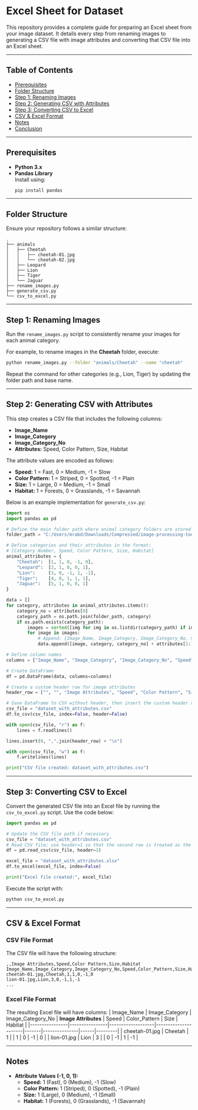 # Excel Sheet for Dataset

This repository provides a complete guide for preparing an Excel sheet from your image dataset. It details every step from renaming images to generating a CSV file with image attributes and converting that CSV file into an Excel sheet.

---

## Table of Contents
- [Prerequisites](#prerequisites)
- [Folder Structure](#folder-structure)
- [Step 1: Renaming Images](#step-1-renaming-images)
- [Step 2: Generating CSV with Attributes](#step-2-generating-csv-with-attributes)
- [Step 3: Converting CSV to Excel](#step-3-converting-csv-to-excel)
- [CSV & Excel Format](#csv--excel-format)
- [Notes](#notes)
- [Conclusion](#conclusion)

---

## Prerequisites

- **Python 3.x**
- **Pandas Library**  
  Install using:
  ```bash
  pip install pandas
  ```

---

## Folder Structure

Ensure your repository follows a similar structure:

```
.
├── animals
│   ├── Cheetah
│   │   ├── cheetah-01.jpg
│   │   └── cheetah-02.jpg
│   ├── Leopard
│   ├── Lion
│   ├── Tiger
│   └── Jaguar
├── rename_images.py
├── generate_csv.py
└── csv_to_excel.py
```

---

## Step 1: Renaming Images

Run the `rename_images.py` script to consistently rename your images for each animal category.

For example, to rename images in the **Cheetah** folder, execute:
```bash
python rename_images.py --folder "animals/Cheetah" --name "cheetah"
```
Repeat the command for other categories (e.g., Lion, Tiger) by updating the folder path and base name.

---

## Step 2: Generating CSV with Attributes

This step creates a CSV file that includes the following columns:
- **Image_Name**
- **Image_Category**
- **Image_Category_No**
- **Attributes:** Speed, Color Pattern, Size, Habitat

The attribute values are encoded as follows:
- **Speed:** 1 = Fast, 0 = Medium, -1 = Slow  
- **Color Pattern:** 1 = Striped, 0 = Spotted, -1 = Plain  
- **Size:** 1 = Large, 0 = Medium, -1 = Small  
- **Habitat:** 1 = Forests, 0 = Grasslands, -1 = Savannah  

Below is an example implementation for `generate_csv.py`:

```python
import os
import pandas as pd

# Define the main folder path where animal category folders are stored
folder_path = "C:/Users/mrabd/Downloads/Compressed/image-processing-toolkit-main/image-processing-toolkit-main/animals/Animals"

# Define categories and their attributes in the format:
# [Category Number, Speed, Color Pattern, Size, Habitat]
animal_attributes = {
    "Cheetah":  [1, 1, 0, -1, 0],
    "Leopard":  [2, 1, 0, 0, 1],
    "Lion":     [3, 0, -1, 1, -1],
    "Tiger":    [4, 0, 1, 1, 1],
    "Jaguar":   [5, 1, 0, 0, 1]
}

data = []
for category, attributes in animal_attributes.items():
    category_no = attributes[0]
    category_path = os.path.join(folder_path, category)
    if os.path.exists(category_path):
        images = sorted([img for img in os.listdir(category_path) if img.endswith((".jpg", ".png", ".jpeg"))])
        for image in images:
            # Append: [Image_Name, Image_Category, Image_Category_No, Speed, Color Pattern, Size, Habitat]
            data.append([image, category, category_no] + attributes[1:])

# Define column names
columns = ["Image_Name", "Image_Category", "Image_Category_No", "Speed", "Color_Pattern", "Size", "Habitat"]

# Create DataFrame
df = pd.DataFrame(data, columns=columns)

# Create a custom header row for image attributes
header_row = ["", "", "Image Attributes", "Speed", "Color Pattern", "Size", "Habitat"]

# Save DataFrame to CSV without header, then insert the custom header row manually
csv_file = "dataset_with_attributes.csv"
df.to_csv(csv_file, index=False, header=False)

with open(csv_file, "r") as f:
    lines = f.readlines()

lines.insert(0, ",".join(header_row) + "\n")

with open(csv_file, "w") as f:
    f.writelines(lines)

print("CSV file created: dataset_with_attributes.csv")
```

---

## Step 3: Converting CSV to Excel

Convert the generated CSV file into an Excel file by running the `csv_to_excel.py` script. Use the code below:

```python
import pandas as pd

# Update the CSV file path if necessary
csv_file = "dataset_with_attributes.csv"
# Read CSV file; use header=1 so that the second row is treated as the column names
df = pd.read_csv(csv_file, header=1)

excel_file = "dataset_with_attributes.xlsx"
df.to_excel(excel_file, index=False)

print("Excel file created:", excel_file)
```

Execute the script with:
```bash
python csv_to_excel.py
```

---

## CSV & Excel Format

### CSV File Format
The CSV file will have the following structure:
```
,,Image Attributes,Speed,Color Pattern,Size,Habitat
Image_Name,Image_Category,Image_Category_No,Speed,Color_Pattern,Size,Habitat
cheetah-01.jpg,Cheetah,1,1,0,-1,0
lion-01.jpg,Lion,3,0,-1,1,-1
...
```

### Excel File Format
The resulting Excel file will have columns:
| Image_Name     | Image_Category | Image_Category_No | **Image Attributes** | Speed | Color_Pattern | Size | Habitat |
|----------------|----------------|-------------------|----------------------|-------|---------------|------|---------|
| cheetah-01.jpg | Cheetah        | 1                 |                      | 1     | 0             | -1   | 0       |
| lion-01.jpg    | Lion           | 3                 |                      | 0     | -1            | 1    | -1      |

---

## Notes

- **Attribute Values (-1, 0, 1):**
  - **Speed:** 1 (Fast), 0 (Medium), -1 (Slow)
  - **Color Pattern:** 1 (Striped), 0 (Spotted), -1 (Plain)
  - **Size:** 1 (Large), 0 (Medium), -1 (Small)
  - **Habitat:** 1 (Forests), 0 (Grasslands), -1 (Savannah)
